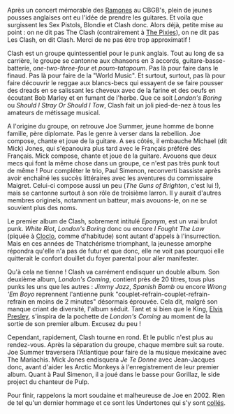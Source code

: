 Après un concert mémorable des [Ramones](http://www.deadrooster.org/The-Ramones) au CBGB's, plein de jeunes pousses anglaises ont eu l'idée de prendre les guitares. Et voila que surgissent les Sex Pistols, Blondie et Clash donc. Alors déjà, petite mise au point : on ne dit pas The Clash (contrairement à [The Pixies](http://www.deadrooster.org/The-Pixies)), on ne dit pas Les Clash, on dit Clash. Merci de ne pas être trop approximatif !

Clash est un groupe quintessentiel pour le punk anglais. Tout au long de sa carrière, le groupe se cantonne aux chansons en 3 accords, guitare-basse-batterie, *one-two-three-four* et *poum-tatapoum*.  Pas là pour faire dans le finaud. Pas là pour faire de la "World Music". Et surtout, surtout, pas là pour faire découvrir le reggae aux blancs-becs qui essayent de se faire pousser des dreads en se salissant les cheveux avec de la farine et des oeufs en écoutant Bob Marley et en fumant de l'herbe. Que ce soit *London's Boring* ou *Should I Stray Or Should I Tow*, Clash fait un joli pied-de-nez à tous les amateurs de métissage musical.

A l'origine du groupe, on retrouve Joe Summer, jeune homme de bonne famille, père diplomate. Pas le genre à verser dans la rebellion. Joe compose, chante et joue de la guitare. A ses côtés, il embauche Michael (dit Mick) Jones, qui s'épanouira plus tard avec le Français préféré des Français. Mick compose, chante et joue de la guitare. Avouons que deux mecs qui font la même chose dans un groupe, ce n'est pas très punk tout de même ! Pour compléter le trio, Paul Simenon, reconverti bassiste après avoir enchaîné les succès littéraires avec les aventures du commissaire Maigret. Celui-ci compose aussi un peu (*The Guns of Brighton*, c'est lui !), mais se cantonne surtout à son rôle de troisième larron. Il y aurait d'autres membres originels, notamment un batteur, mais avouons-le, on ne se souvient plus des noms.

Le premier album de Clash, sobrement intitulé *Eponym*, est un vrai brulot punk. *White Riot*, *London's Boring* donc ou encore *I Fought The Law* (piquée à [Cloclo](https://www.youtube.com/watch?v=WZsAU2lf6ks), comme d'habitude) sont autant d'appels à l'insurrection. Mais en ces années de Thatchérisme triomphant, la jeunesse amorphe répondra qu'elle n'a pas de futur et que donc, elle ne voit pas pourquoi elle quitterait le confort douillet du foyer parental pour aller manifester.

Qu'à cela ne tienne ! Clash va carrément endisquer un double album. Son deuxième album, *London's Coming*, contient près de 20 titres, tous plus punks les uns que les autres :  *Jimmy Jazz*, *Spanish Bomb* ou encore *Wrong 'Em Boyo* reprennent l'antienne punk  "couplet-refrain-couplet-refrain-refrain en moins de 2 minutes" désormais éprouvée. Cela dit, malgré son manque criant de diversité, l'album séduit. Tant et si bien que le King, [Elvis Presley](http://www.deadrooster.org/Elvis-Presley), s'inspira de la pochette de *London's Coming* au moment de la sortie de son premier album. Excusez du peu !

Cependant, rapidement, Clash tourne en rond. Et le public n'est plus au rendez-vous. Après la séparation du groupe, chaque membre suit sa route. Joe Summer traversera l'Atlantique pour faire de la musique mexicaine avec The Mariachis. Mick Jones endisquera *Je Te Donne* avec Jean-Jacques donc, avant d'aider les Arctic Monkeys à l'enregistrement de leur premier album. Quant à Paul Simenon, il a joué dans le basse pour Gorillaz, le side project du chanteur de Pulp.

Pour finir, rappelons la mort soudaine et malheureuse de Joe en 2002. Rien de tel qu'un dernier hommage et ce sont les Undertones qui s'y sont [collés](https://www.youtube.com/watch?v=8c14buJtYSs).
